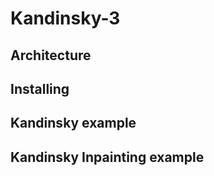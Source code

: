 # Kandinsky-3

## Architecture

## Installing

## Kandinsky example

## Kandinsky Inpainting example
